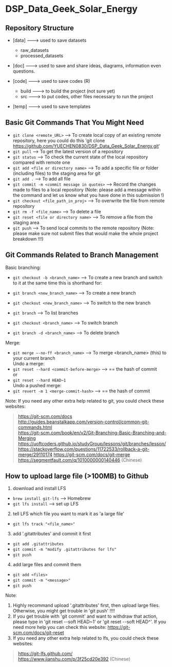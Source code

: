 # DSP_Data_Geek_Solar_Energy

## Repository Structure 

- [data]            ---> used to save datasets
  - raw_datasets
  - processed_datasets

- [doc]           ---> used to save and share ideas, diagrams, information even questions.

- [code]             ---> used to save codes (R)
  - build               ---> to build the project (not sure yet)
  - src                 ---> to put codes, other files necessary to run the project

- [temp]          ---> used to save templates
  
  
## Basic Git Commands That You Might Need
- `git clone <remote_URL>`                      --> To create local copy of an existing remote repository, here you could do this 'git clone https://github.com/YUECHEN0830/DSP_Data_Geek_Solar_Energy.git'
- `git pull`                                    --> To get the latest version of a repository  
- `git status`                                  --> To check the current state of the local repository compared with remote one  
- `git add <file or directory name>`            --> To add a specific file or folder (including files) to the staging area for git  
- `git add .`                                   --> To add all file  
- `git commit -m <commit message in quotes>`    --> Record the changes made to files to a local repository (Note: please add a message within the command and let us know what you have done in this submission !)  
- `git checkout <file_path_in_proj>`            --> To overwrite the file from remote repository
- `git rm -f <file_name>`                       --> To delete a file  
- `git reset <file or directory name>`                    --> To remove a file from the staging area
- `git push`                                    --> To send local commits to the remote   repository (Note: please make sure not submit files that would make the whole project breakdown !!!)

## Git Commands Related to Branch Management
Basic branching:
- `git checkout -b <branch_name>`               --> To create a new branch and switch to it at the same time
this is shorthand for:
- `git branch <new_branch_name>`                --> To create a new branch
- `git checkout <new_branch_name>`              --> To switch to the new branch

- `git branch`                                  --> To list branches
- `git checkout <branch_name>`                  --> To switch branch
- `git branch -d <branch_name>`                 --> To delete branch

Merge:  
- `git merge –-no-ff <branch_name>`             --> To merge <branch_name> (this) to your current branch  
Undo a merge:  
- `git reset --hard <commit-before-merge>`      --> <commit-before-merge> == the hash of commit  
or  
- `git reset --hard HEAD~1`  
Undo a pushed merge:  
- `git revert -m 1 <merge-commit-hash>`         --> <commit-before-merge> == the hash of commit  

Note: If you need any other extra help related to git, you could check these websites:  
> https://git-scm.com/docs  
> http://guides.beanstalkapp.com/version-control/common-git-commands.html  
> https://git-scm.com/book/en/v2/Git-Branching-Basic-Branching-and-Merging
> https://uoftcoders.github.io/studyGroup/lessons/git/branches/lesson/
> https://stackoverflow.com/questions/11722533/rollback-a-git-merge/29110174
> https://git-scm.com/docs/git-merge
> https://segmentfault.com/q/1010000000140446 (Chinese)

## How to upload large file (>100MB) to Github
1. download and install LFS  
- `brew install git-lfs`    --> Homebrew  
- `git lfs install`         --> set up LFS  
2. tell LFS which file you want to mark it as 'a large file'
- `git lfs track "<file_name>"`
3. add '.gitattributes' and commit it first
- `git add .gitattributes`
- `git commit -m "modify .gitattributes for lfs"` 
- `git push`
4. add large files and commit them
- `git add <files>`
- `git commit -m "<message>"`
- `git push`

Note: 
1. Highly recommand upload '.gitattributes' first, then upload large files. Otherwise, you might get trouble in 'git push' !!!!
2. If you get trouble with 'git commit' and want to withdraw that action, please type in 'git reset --soft HEAD~1' or 'git reset --soft HEAD^'. If you need more help you can check this website: https://git-scm.com/docs/git-reset
2. If you need any other extra help related to lfs, you could check these websites:  
> https://git-lfs.github.com/  
> https://www.jianshu.com/p/3f25cd20e392 (Chinese)  

